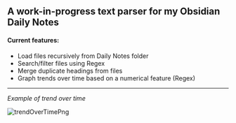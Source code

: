 ## A work-in-progress text parser for my Obsidian Daily Notes

#### Current features:
- Load files recursively from Daily Notes folder
- Search/filter files using Regex
- Merge duplicate headings from files
- Graph trends over time based on a numerical feature (Regex)
  
--- 

_Example of trend over time_

![trendOverTimePng](https://github.com/user-attachments/assets/a0f00e02-eb1a-4b54-998d-b4ee716078a9)
